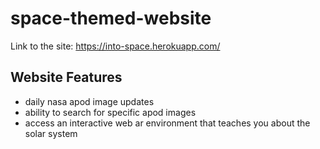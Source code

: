 # space-themed-website

Link to the site: https://into-space.herokuapp.com/

## Website Features
- daily nasa apod image updates 
- ability to search for specific apod images 
- access an interactive web ar environment that teaches you about the solar system 
